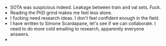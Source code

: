 * SOTA was suspicious indeed. Leakage between train and val sets. Fuck.
* Reading the PhD grind makes me feel less alone.
* I fucking need research ideas. I don't feel confident enough in the field. 
* I have written to Simone Scardapane, let's see if we can collaborate. I need to do more cold emailing to research, apparently everyone answers.
* 